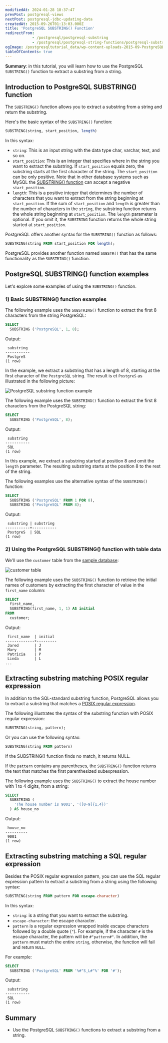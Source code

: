 ```yaml
---
modifiedAt: 2024-01-28 18:37:47
prevPost: postgresql-views
nextPost: postgresql-jdbc-updating-data
createdAt: 2015-09-26T01:13:03.000Z
title: 'PostgreSQL SUBSTRING() Function'
redirectFrom:
            - /postgresql/postgresql-substring 
            - /postgresql/postgresql-string-functions/postgresql-substring
ogImage: /postgresqltutorial_data/wp-content-uploads-2015-09-PostgreSQL-substring-function-example.jpg
tableOfContents: true
---
```


**Summary**: in this tutorial, you will learn how to use the PostgreSQL `SUBSTRING()` function to extract a substring from a string.

## Introduction to PostgreSQL SUBSTRING() function

The `SUBSTRING()` function allows you to extract a substring from a string and return the substring.

Here's the basic syntax of the `SUBSTRING()` function:

```sql
SUBSTRING(string, start_position, length)
```

In this syntax:

- `string`: This is an input string with the data type char, varchar, text, and so on.
- `start_position`: This is an integer that specifies where in the string you want to extract the substring. If `start_position` equals zero, the substring starts at the first character of the string. The `start_position` can be only positive. Note that in other database systems such as MySQL the [SUBSTRING() function](https://www.mysqltutorial.org/mysql-string-functions/mysql-substring/) can accept a negative `start_position`.
- `length`: This is a positive integer that determines the number of characters that you want to extract from the string beginning at `start_position`. If the sum of `start_position` and `length` is greater than the number of characters in the `string`, the substring function returns the whole string beginning at `start_position`. The `length` parameter is optional. If you omit it, the `SUBSTRING` function returns the whole string started at `start_position`.

PostgreSQL offers another syntax for the `SUBSTRING()` function as follows:

```sql
SUBSTRING(string FROM start_position FOR length);
```

PostgreSQL provides another function named `SUBSTR()` that has the same functionality as the `SUBSTRING()` function.

## PostgreSQL SUBSTRING() function examples

Let's explore some examples of using the `SUBSTRING()` function.

### 1) Basic SUBSTRING() function examples

The following example uses the `SUBSTRING()` function to extract the first 8 characters from the string PostgreSQL:

```sql
SELECT
  SUBSTRING ('PostgreSQL', 1, 8);
```

Output:

```
 substring
-----------
 PostgreS
(1 row)
```

In the example, we extract a substring that has a length of 8, starting at the first character of the `PostgreSQL` string. The result is et `PostgreS` as illustrated in the following picture:

![PostgreSQL substring function example](/postgresqltutorial_data/wp-content-uploads-2015-09-PostgreSQL-substring-function-example.jpg)

The following example uses the `SUBSTRING()` function to extract the first 8 characters from the PostgreSQL string:

```sql
SELECT
  SUBSTRING ('PostgreSQL', 8);
```

Output:

```
 substring
-----------
 SQL
(1 row)
```

In this example, we extract a substring started at position 8 and omit the `length` parameter. The resulting substring starts at the position 8 to the rest of the string.

The following examples use the alternative syntax of the `SUBSTRING()` function:

```sql
SELECT
  SUBSTRING ('PostgreSQL' FROM 1 FOR 8),
  SUBSTRING ('PostgreSQL' FROM 8);
```

Output:

```
 substring | substring
-----------+-----------
 PostgreS  | SQL
(1 row)
```

### 2) Using the PostgreSQL SUBSTRING() function with table data

We'll use the `customer` table from the [sample database](/postgresql/postgresql-getting-started/postgresql-sample-database):

![customer table](/postgresqltutorial_data/wp-content-uploads-2019-05-customer.png)

The following example uses the `SUBSTRING()` function to retrieve the initial names of customers by extracting the first character of value in the `first_name` column:

```sql
SELECT
  first_name,
  SUBSTRING(first_name, 1, 1) AS initial
FROM
  customer;
```

Output:

```
 first_name  | initial
-------------+---------
 Jared       | J
 Mary        | M
 Patricia    | P
 Linda       | L
...
```

## Extracting substring matching POSIX regular expression

In addition to the SQL-standard substring function, PostgreSQL allows you to extract a substring that matches a [POSIX regular expression](https://en.wikipedia.org/wiki/Regular_expression#POSIX_basic_and_extended).

The following illustrates the syntax of the substring function with POSIX regular expression:

```sql
SUBSTRING(string, pattern);
```

Or you can use the following syntax:

```sql
SUBSTRING(string FROM pattern)
```

If the SUBSTRING() function finds no match, it returns NULL.

If the `pattern` contains any parentheses, the `SUBSTRING()` function returns the text that matches the first parenthesized subexpression.

The following example uses the `SUBSTRING()` to extract the house number with 1 to 4 digits, from a string:

```sql
SELECT
  SUBSTRING (
    'The house number is 9001', '([0-9]{1,4})'
  ) AS house_no
```

Output:

```
 house_no
----------
 9001
(1 row)
```

## Extracting substring matching a SQL regular expression

Besides the POSIX regular expression pattern, you can use the SQL regular expression pattern to extract a substring from a string using the following syntax:

```sql
SUBSTRING(string FROM pattern FOR escape-character)
```

In this syntax:

- `string`: is a string that you want to extract the substring.
- `escape-character`: the escape character.
- `pattern` is a regular expression wrapped inside escape characters followed by a double quote (`"`). For example, if the character `#` is the escape character, the pattern will be `#"pattern#"`. In addition, the `pattern` must match the entire `string`, otherwise, the function will fail and return `NULL`.

For example:

```sql
SELECT
  SUBSTRING ('PostgreSQL' FROM '%#"S_L#"%' FOR '#');
```

Output:

```
 substring
-----------
 SQL
(1 row)
```

## Summary

- Use the PostgreSQL `SUBSTRING()` functions to extract a substring from a string.
